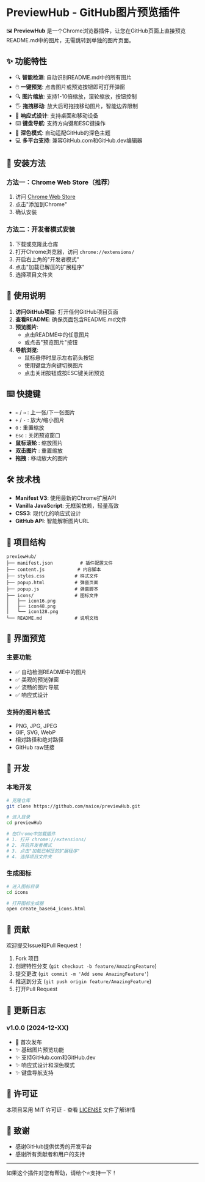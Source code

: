 # PreviewHub - GitHub图片预览插件

🖼️ **PreviewHub** 是一个Chrome浏览器插件，让您在GitHub页面上直接预览README.md中的图片，无需跳转到单独的图片页面。

## ✨ 功能特性

- 🔍 **智能检测**: 自动识别README.md中的所有图片
- 🖱️ **一键预览**: 点击图片或预览按钮即可打开弹窗
- 🔍 **图片缩放**: 支持1-10倍缩放，滚轮缩放，按钮控制
- 🖐️ **拖拽移动**: 放大后可拖拽移动图片，智能边界限制
- 📱 **响应式设计**: 支持桌面和移动设备
- ⌨️ **键盘导航**: 支持方向键和ESC键操作
- 🌙 **深色模式**: 自动适配GitHub的深色主题
- 💻 **多平台支持**: 兼容GitHub.com和GitHub.dev编辑器

## 🚀 安装方法

### 方法一：Chrome Web Store（推荐）
1. 访问 [Chrome Web Store](#)
2. 点击"添加到Chrome"
3. 确认安装

### 方法二：开发者模式安装
1. 下载或克隆此仓库
2. 打开Chrome浏览器，访问 `chrome://extensions/`
3. 开启右上角的"开发者模式"
4. 点击"加载已解压的扩展程序"
5. 选择项目文件夹

## 📖 使用说明

1. **访问GitHub项目**: 打开任何GitHub项目页面
2. **查看README**: 确保页面包含README.md文件
3. **预览图片**: 
   - 点击README中的任意图片
   - 或点击"预览图片"按钮
4. **导航浏览**: 
   - 鼠标悬停时显示左右箭头按钮
   - 使用键盘方向键切换图片
   - 点击关闭按钮或按ESC键关闭预览

## ⌨️ 快捷键

- `←` / `→` : 上一张/下一张图片
- `+` / `-` : 放大/缩小图片
- `0` : 重置缩放
- `Esc` : 关闭预览窗口
- **鼠标滚轮** : 缩放图片
- **双击图片** : 重置缩放
- **拖拽** : 移动放大的图片

## 🛠️ 技术栈

- **Manifest V3**: 使用最新的Chrome扩展API
- **Vanilla JavaScript**: 无框架依赖，轻量高效
- **CSS3**: 现代化的响应式设计
- **GitHub API**: 智能解析图片URL

## 📂 项目结构

```
previewHub/
├── manifest.json          # 插件配置文件
├── content.js            # 内容脚本
├── styles.css           # 样式文件
├── popup.html           # 弹窗页面
├── popup.js             # 弹窗脚本
├── icons/               # 图标文件
│   ├── icon16.png
│   ├── icon48.png
│   └── icon128.png
└── README.md            # 说明文档
```

## 🎨 界面预览

### 主要功能
- ✅ 自动检测README中的图片
- ✅ 美观的预览弹窗
- ✅ 流畅的图片导航
- ✅ 响应式设计

### 支持的图片格式
- PNG, JPG, JPEG
- GIF, SVG, WebP
- 相对路径和绝对路径
- GitHub raw链接

## 🔧 开发

### 本地开发
```bash
# 克隆仓库
git clone https://github.com/naice/previewHub.git

# 进入目录
cd previewHub

# 在Chrome中加载插件
# 1. 打开 chrome://extensions/
# 2. 开启开发者模式
# 3. 点击"加载已解压的扩展程序"
# 4. 选择项目文件夹
```

### 生成图标
```bash
# 进入图标目录
cd icons

# 打开图标生成器
open create_base64_icons.html
```

## 🤝 贡献

欢迎提交Issue和Pull Request！

1. Fork 项目
2. 创建特性分支 (`git checkout -b feature/AmazingFeature`)
3. 提交更改 (`git commit -m 'Add some AmazingFeature'`)
4. 推送到分支 (`git push origin feature/AmazingFeature`)
5. 打开Pull Request

## 📝 更新日志

### v1.0.0 (2024-12-XX)
- 🎉 首次发布
- ✨ 基础图片预览功能
- ✨ 支持GitHub.com和GitHub.dev
- ✨ 响应式设计和深色模式
- ✨ 键盘导航支持

## 📄 许可证

本项目采用 MIT 许可证 - 查看 [LICENSE](LICENSE) 文件了解详情

## 🙏 致谢

- 感谢GitHub提供优秀的开发平台
- 感谢所有贡献者和用户的支持

---

如果这个插件对您有帮助，请给个⭐️支持一下！
